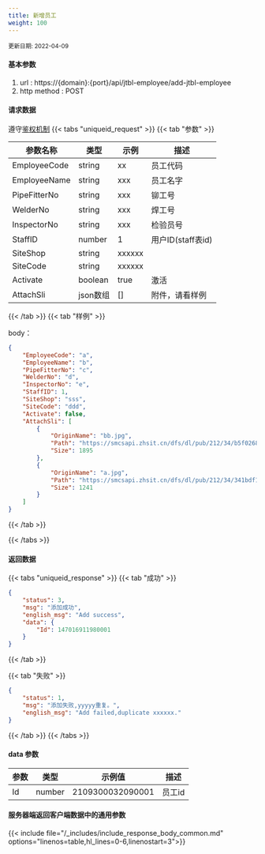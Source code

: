 ```yaml
---
title: 新增员工
weight: 100
---
```


<small>更新日期: 2022-04-09</small>

#### 基本参数
1. url : https://{domain}:{port}/api/jtbl-employee/add-jtbl-employee
2. http method : POST

#### 请求数据
遵守[鉴权机制](/auth/)
{{< tabs "uniqueid_request" >}}
{{< tab "参数" >}} 

|  参数名称   |  类型 |  示例 |  描述 |
|  ----  | ----  | ----  | ----  |
|  EmployeeCode  | string  |  xx | 员工代码 |
|  EmployeeName  | string  | xxx  | 员工名字 |
|  PipeFitterNo  | string  | xxx  | 铆工号 |
|  WelderNo  | string  | xxx  | 焊工号 |
|  InspectorNo  | string  | xxx  | 检验员号 |
|  StaffID  | number  | 1  | 用户ID(staff表id) |
|  SiteShop  | string  | xxxxxx  |   |
|  SiteCode  | string  | xxxxxx  |   |
|  Activate  | boolean  | true  | 激活 |
|  AttachSli  | json数组  | []  | 附件，请看样例 |

{{< /tab >}}
{{< tab "样例" >}}


body： 

```json
{
    "EmployeeCode": "a",
    "EmployeeName": "b",
    "PipeFitterNo": "c",
    "WelderNo": "d",
    "InspectorNo": "e",
    "StaffID": 1,
    "SiteShop": "sss",
    "SiteCode": "ddd",
    "Activate": false,
    "AttachSli": [
        {
            "OriginName": "bb.jpg",
            "Path": "https://smcsapi.zhsit.cn/dfs/dl/pub/212/34/b5f02682d8b69471b70ec415acc9965e_1895.png",
            "Size": 1895
        },
        {
            "OriginName": "a.jpg",
            "Path": "https://smcsapi.zhsit.cn/dfs/dl/pub/212/34/341bdf1f96e41c2da848770b89110909_1241.png",
            "Size": 1241
        }
    ]
}
```
{{< /tab >}}

{{< /tabs >}}


#### 返回数据


{{< tabs "uniqueid_response" >}}
{{< tab "成功" >}} 
```json
{
    "status": 3,
    "msg": "添加成功",
    "english_msg": "Add success",
    "data": {
        "Id": 147016911980001
    }
}
```   
{{< /tab >}}

{{< tab "失败" >}}
```json
{
    "status": 1,
    "msg": "添加失败,yyyyy重复。",
    "english_msg": "Add failed,duplicate xxxxxx."
}
```
{{< /tab >}}
{{< /tabs >}}
#### data 参数

|  参数   |  类型 |  示例值 |  描述 |
|  ----  | ----  | ----  |----  |
|  Id  | number  | 2109300032090001  | 员工id  |

#### 服务器端返回客户端数据中的通用参数

{{< include file="/_includes/include_response_body_common.md"  options="linenos=table,hl_lines=0-6,linenostart=3">}}
